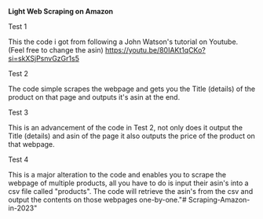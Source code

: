 **Light Web Scraping on Amazon**

Test 1

This the code i got from following a John Watson's tutorial on Youtube. (Feel free to change the asin)
https://youtu.be/80IAKt1qCKo?si=skXSjPsnvGzGr1s5


Test 2

The code simple scrapes the webpage and gets you the Title (details) of the product on that page and outputs it's asin at the end.


Test 3

This is an advancement of the code in Test 2, not only does it output the Title (details) and asin of the page it also outputs the price of the product on that webpage.


Test 4

This is a major alteration to the code and enables you to scrape the webpage of multiple products, all you have to do is input their asin's into a csv file called "products".
The code will retrieve the asin's from the csv and output the contents on those webpages one-by-one."# Scraping-Amazon-in-2023" 

